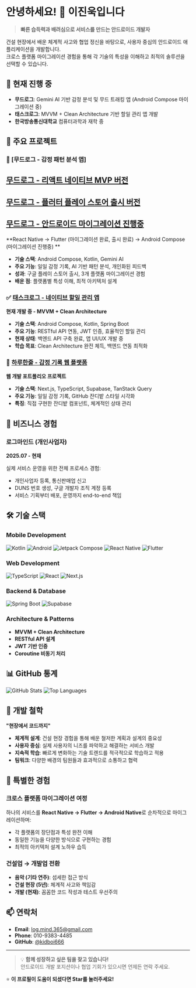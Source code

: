 # 안녕하세요! 👋 이진욱입니다

> **빠른 습득력과 배려심으로 서비스를 만드는 안드로이드 개발자**

건설 현장에서 배운 체계적 사고와 협업 정신을 바탕으로, 사용자 중심의 안드로이드 애플리케이션을 개발합니다.  
크로스 플랫폼 마이그레이션 경험을 통해 각 기술의 특성을 이해하고 최적의 솔루션을 선택할 수 있습니다.

## 🚀 현재 진행 중

- **무드로그**: Gemini AI 기반 감정 분석 및 무드 트래킹 앱 (Android Compose 마이그레이션 중)
- **태스크로그**: MVVM + Clean Architecture 기반 할일 관리 앱 개발
- **한국방송통신대학교** 컴퓨터과학과 재학 중

## 📱 주요 프로젝트

### 🎯 [무드로그 - 감정 패턴 분석 앱]
## [무드로그 - 리액트 네이티브 MVP 버전](https://github.com/kidboi666/moodlog_react_native)
## [무드로그 - 플러터 플레이 스토어 출시 버전](https://github.com/kidboi666/moodlog_flutter)
## [무드로그 - 안드로이드 마이그레이션 진행중](https://github.com/log-mind-365/moodlog_android)
**React Native → Flutter (마이그레이션 완료, 출시 완료) → Android Compose (마이그레이션 진행중) **

- **기술 스택**: Android Compose, Kotlin, Gemini AI
- **주요 기능**: 일일 감정 기록, AI 기반 패턴 분석, 개인화된 피드백
- **성과**: 구글 플레이 스토어 출시, 3개 플랫폼 마이그레이션 경험
- **배운 점**: 플랫폼별 특성 이해, 최적 아키텍처 설계

### ✅ [태스크로그 - 네이티브 할일 관리 앱](https://github.com/log-mind-365/tasklog_android)
**현재 개발 중 - MVVM + Clean Architecture**

- **기술 스택**: Android Compose, Kotlin, Spring Boot
- **주요 기능**: RESTful API 연동, JWT 인증, 효율적인 할일 관리
- **현재 상태**: 백엔드 API 구축 완료, 앱 UI/UX 개발 중
- **학습 목표**: Clean Architecture 완전 체득, 백엔드 연동 최적화

### 📝 [하루한줄 - 감정 기록 웹 플랫폼](https://github.com/kidboi666/one_sentence)
**웹 개발 포트폴리오 프로젝트**

- **기술 스택**: Next.js, TypeScript, Supabase, TanStack Query
- **주요 기능**: 일일 감정 기록, GitHub 잔디밭 스타일 시각화
- **특징**: 직접 구현한 잔디밭 컴포넌트, 체계적인 상태 관리

## 💼 비즈니스 경험

### 로그마인드 (개인사업자)
**2025.07 - 현재**

실제 서비스 운영을 위한 전체 프로세스 경험:
- 개인사업자 등록, 통신판매업 신고
- DUNS 번호 생성, 구글 개발자 조직 계정 등록
- 서비스 기획부터 배포, 운영까지 end-to-end 책임

## 🛠 기술 스택

### Mobile Development
![Kotlin](https://img.shields.io/badge/Kotlin-7F52FF?style=flat-square&logo=kotlin&logoColor=white)
![Android](https://img.shields.io/badge/Android-3DDC84?style=flat-square&logo=android&logoColor=white)
![Jetpack Compose](https://img.shields.io/badge/Jetpack%20Compose-4285F4?style=flat-square&logo=jetpackcompose&logoColor=white)
![React Native](https://img.shields.io/badge/React%20Native-61DAFB?style=flat-square&logo=react&logoColor=black)
![Flutter](https://img.shields.io/badge/Flutter-02569B?style=flat-square&logo=flutter&logoColor=white)

### Web Development
![TypeScript](https://img.shields.io/badge/TypeScript-3178C6?style=flat-square&logo=typescript&logoColor=white)
![React](https://img.shields.io/badge/React-61DAFB?style=flat-square&logo=react&logoColor=black)
![Next.js](https://img.shields.io/badge/Next.js-000000?style=flat-square&logo=nextdotjs&logoColor=white)

### Backend & Database
![Spring Boot](https://img.shields.io/badge/Spring%20Boot-6DB33F?style=flat-square&logo=springboot&logoColor=white)
![Supabase](https://img.shields.io/badge/Supabase-3ECF8E?style=flat-square&logo=supabase&logoColor=white)

### Architecture & Patterns
- **MVVM + Clean Architecture**
- **RESTful API 설계**
- **JWT 기반 인증**
- **Coroutine 비동기 처리**

## 📊 GitHub 통계

![GitHub Stats](https://github-readme-stats.vercel.app/api?username=kidboi666&show_icons=true&theme=radical)
![Top Languages](https://github-readme-stats.vercel.app/api/top-langs/?username=kidboi666&layout=compact&theme=radical)

## 🎯 개발 철학

**"현장에서 코드까지"**

- **체계적 설계**: 건설 현장 경험을 통해 배운 철저한 계획과 설계의 중요성
- **사용자 중심**: 실제 사용자의 니즈를 파악하고 해결하는 서비스 개발
- **지속적 학습**: 빠르게 변화하는 기술 트렌드를 적극적으로 학습하고 적용
- **팀워크**: 다양한 배경의 팀원들과 효과적으로 소통하고 협력

## 🌟 특별한 경험

### 크로스 플랫폼 마이그레이션 여정
하나의 서비스를 **React Native → Flutter → Android Native**로 순차적으로 마이그레이션하며:
- 각 플랫폼의 장단점과 특성 완전 이해
- 동일한 기능을 다양한 방식으로 구현하는 경험
- 최적의 아키텍처 설계 노하우 습득

### 건설업 → 개발업 전환
- **음악 (기타 연주)**: 섬세한 접근 방식
- **건설 현장 (5년)**: 체계적 사고와 책임감
- **개발 (현재)**: 꼼꼼한 코드 작성과 테스트 우선주의

## 📫 연락처

- **Email**: log.mind.365@gmail.com
- **Phone**: 010-9383-4485
- **GitHub**: [@kidboi666](https://github.com/kidboi666)

---

> 💡 **함께 성장하고 싶은 팀을 찾고 있습니다!**  
> 안드로이드 개발 포지션이나 협업 기회가 있으시면 언제든 연락 주세요.

⭐ **이 프로필이 도움이 되셨다면 Star를 눌러주세요!**

